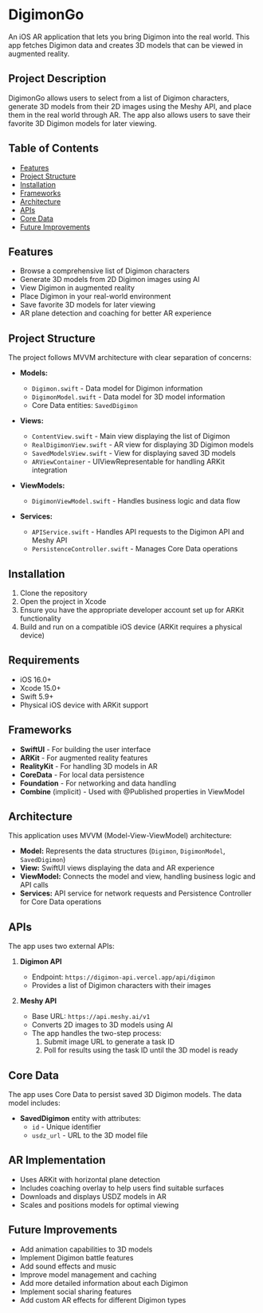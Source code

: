 # DigimonGo

An iOS AR application that lets you bring Digimon into the real world. This app fetches Digimon data and creates 3D models that can be viewed in augmented reality.

## Project Description

DigimonGo allows users to select from a list of Digimon characters, generate 3D models from their 2D images using the Meshy API, and place them in the real world through AR. The app also allows users to save their favorite 3D Digimon models for later viewing.

## Table of Contents
- [Features](#features)
- [Project Structure](#project-structure)
- [Installation](#installation)
- [Frameworks](#frameworks)
- [Architecture](#architecture)
- [APIs](#apis)
- [Core Data](#core-data)
- [Future Improvements](#future-improvements)

## Features
- Browse a comprehensive list of Digimon characters
- Generate 3D models from 2D Digimon images using AI
- View Digimon in augmented reality
- Place Digimon in your real-world environment
- Save favorite 3D models for later viewing
- AR plane detection and coaching for better AR experience

## Project Structure
The project follows MVVM architecture with clear separation of concerns:

- **Models:**
  - `Digimon.swift` - Data model for Digimon information
  - `DigimonModel.swift` - Data model for 3D model information
  - Core Data entities: `SavedDigimon`

- **Views:**
  - `ContentView.swift` - Main view displaying the list of Digimon
  - `RealDigimonView.swift` - AR view for displaying 3D Digimon models
  - `SavedModelsView.swift` - View for displaying saved 3D models
  - `ARViewContainer` - UIViewRepresentable for handling ARKit integration

- **ViewModels:**
  - `DigimonViewModel.swift` - Handles business logic and data flow

- **Services:**
  - `APIService.swift` - Handles API requests to the Digimon API and Meshy API
  - `PersistenceController.swift` - Manages Core Data operations

## Installation
1. Clone the repository
2. Open the project in Xcode
3. Ensure you have the appropriate developer account set up for ARKit functionality
4. Build and run on a compatible iOS device (ARKit requires a physical device)

## Requirements
- iOS 16.0+
- Xcode 15.0+
- Swift 5.9+
- Physical iOS device with ARKit support

## Frameworks
- **SwiftUI** - For building the user interface
- **ARKit** - For augmented reality features
- **RealityKit** - For handling 3D models in AR
- **CoreData** - For local data persistence
- **Foundation** - For networking and data handling
- **Combine** (implicit) - Used with @Published properties in ViewModel

## Architecture
This application uses MVVM (Model-View-ViewModel) architecture:
- **Model:** Represents the data structures (`Digimon`, `DigimonModel`, `SavedDigimon`)
- **View:** SwiftUI views displaying the data and AR experience
- **ViewModel:** Connects the model and view, handling business logic and API calls
- **Services:** API service for network requests and Persistence Controller for Core Data operations

## APIs
The app uses two external APIs:

1. **Digimon API**
   - Endpoint: `https://digimon-api.vercel.app/api/digimon`
   - Provides a list of Digimon characters with their images

2. **Meshy API**
   - Base URL: `https://api.meshy.ai/v1`
   - Converts 2D images to 3D models using AI
   - The app handles the two-step process:
     1. Submit image URL to generate a task ID
     2. Poll for results using the task ID until the 3D model is ready

## Core Data
The app uses Core Data to persist saved 3D Digimon models. The data model includes:
- **SavedDigimon** entity with attributes:
  - `id` - Unique identifier
  - `usdz_url` - URL to the 3D model file

## AR Implementation
- Uses ARKit with horizontal plane detection
- Includes coaching overlay to help users find suitable surfaces
- Downloads and displays USDZ models in AR
- Scales and positions models for optimal viewing

## Future Improvements
- Add animation capabilities to 3D models
- Implement Digimon battle features
- Add sound effects and music
- Improve model management and caching
- Add more detailed information about each Digimon
- Implement social sharing features
- Add custom AR effects for different Digimon types
